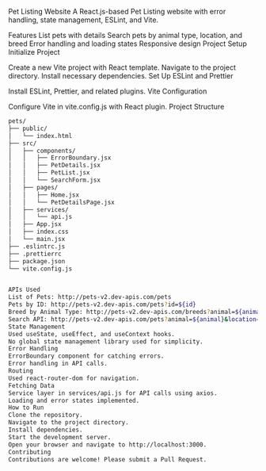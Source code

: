 Pet Listing Website
A React.js-based Pet Listing website with error handling, state management, ESLint, and Vite.

Features
List pets with details
Search pets by animal type, location, and breed
Error handling and loading states
Responsive design
Project Setup
Initialize Project

Create a new Vite project with React template.
Navigate to the project directory.
Install necessary dependencies.
Set Up ESLint and Prettier

Install ESLint, Prettier, and related plugins.
Vite Configuration

Configure Vite in vite.config.js with React plugin.
Project Structure
  ```bash
pets/
├── public/
│   └── index.html
├── src/
│   ├── components/
│   │   ├── ErrorBoundary.jsx
│   │   ├── PetDetails.jsx
│   │   ├── PetList.jsx
│   │   └── SearchForm.jsx
│   ├── pages/
│   │   ├── Home.jsx
│   │   └── PetDetailsPage.jsx
│   ├── services/
│   │   └── api.js
│   ├── App.jsx
│   ├── index.css
│   └── main.jsx
├── .eslintrc.js
├── .prettierrc
├── package.json
└── vite.config.js


APIs Used
List of Pets: http://pets-v2.dev-apis.com/pets
Pets by ID: http://pets-v2.dev-apis.com/pets?id=${id}
Breed by Animal Type: http://pets-v2.dev-apis.com/breeds?animal=${animal}
Search API: http://pets-v2.dev-apis.com/pets?animal=${animal}&location=${location}&breed=${breed}
State Management
Used useState, useEffect, and useContext hooks.
No global state management library used for simplicity.
Error Handling
ErrorBoundary component for catching errors.
Error handling in API calls.
Routing
Used react-router-dom for navigation.
Fetching Data
Service layer in services/api.js for API calls using axios.
Loading and error states implemented.
How to Run
Clone the repository.
Navigate to the project directory.
Install dependencies.
Start the development server.
Open your browser and navigate to http://localhost:3000.
Contributing
Contributions are welcome! Please submit a Pull Request.
